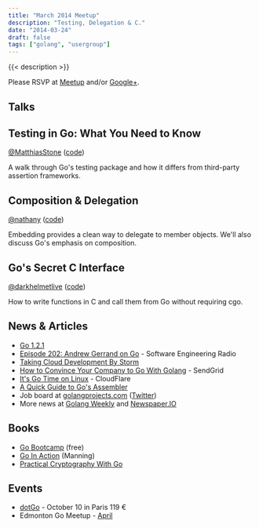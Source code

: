 ```yaml
---
title: "March 2014 Meetup"
description: "Testing, Delegation & C."
date: "2014-03-24"
draft: false
tags: ["golang", "usergroup"]
---
```

{{< description >}}

Please RSVP at [Meetup](https://www.meetup.com/startupedmonton/events/qfwsfhysfbgc/) and/or [Google+](https://plus.google.com/events/crebhlb2rji9rfd5hir5qs9o8is?authkey=CIbY_dfD_qbQcQ).

## Talks

## Testing in Go: What You Need to Know

[@MatthiasStone](https://twitter.com/MatthiasStone) ([code](https://github.com/edmontongo/presentations/tree/main/2014-03/testing-basics))

A walk through Go's testing package and how it differs from third-party assertion frameworks.

## Composition & Delegation

[@nathany](https://twitter.com/nathany) ([code](https://github.com/edmontongo/presentations/tree/main/2014-03/composition))

Embedding provides a clean way to delegate to member objects. We'll also discuss Go's emphasis on composition.

## Go's Secret C Interface

[@darkhelmetlive](https://twitter.com/darkhelmetlive) ([code](https://github.com/edmontongo/presentations/tree/main/2014-03/asm))

How to write functions in C and call them from Go without requiring cgo.

## News & Articles

- [Go 1.2.1](https://groups.google.com/forum/#!topic/golang-nuts/KLbkfDG5GgU)
- [Episode 202: Andrew Gerrand on Go](http://www.se-radio.net/2014/03/episode-202-andrew-gerrand/) - Software Engineering Radio
- [Taking Cloud Development By Storm](http://readwrite.com/2014/03/21/google-go-golang-programming-language-cloud-development)
- [How to Convince Your Company to Go With Golang](http://sendgrid.com/blog/convince-company-go-golang/) - SendGrid
- [It's Go Time on Linux](https://blog.cloudflare.com/its-go-time-on-linux) - CloudFlare
- [A Quick Guide to Go's Assembler](https://golang.org//doc/asm)
- Job board at [golangprojects.com](https://www.golangprojects.com/) ([Twitter](https://twitter.com/golangprojects))
- More news at [Golang Weekly](https://golangweekly.com/) and [Newspaper.IO](http://www.newspaper.io/golang)

## Books

- [Go Bootcamp](http://www.golangbootcamp.com/) (free)
- [Go In Action](http://www.goinactionbook.com/) (Manning)
- [Practical Cryptography With Go](https://leanpub.com/gocrypto/)

## Events

- [dotGo](https://www.dotgo.eu/) - October 10 in Paris 119 &euro;
- Edmonton Go Meetup - [April](/meetup/2014-04/)
